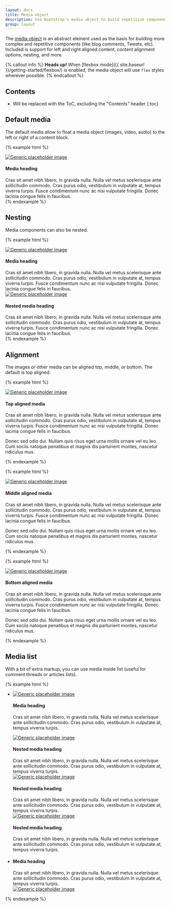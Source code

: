 ```yaml
---
layout: docs
title: Media object
description: Use Bootstrap's media object to build repetitive components like blog comments, tweets, and the like.
group: layout
---
```


The [media object](http://www.stubbornella.org/content/2010/06/25/the-media-object-saves-hundreds-of-lines-of-code/) is an abstract element used as the basis for building more complex and repetitive components (like blog comments, Tweets, etc). Included is support for left and right aligned content, content alignment options, nesting, and more.

{% callout info %}
**Heads up!** When [flexbox mode]({{ site.baseurl }}/getting-started/flexbox/) is enabled, the media object will use `flex` styles wherever possible.
{% endcallout %}

## Contents

* Will be replaced with the ToC, excluding the "Contents" header
{:toc}

## Default media

The default media allow to float a media object (images, video, audio) to the left or right of a content block.

{% example html %}
<div class="media">
  <a class="media-left" href="#">
    <img class="media-object" data-src="holder.js/64x64" alt="Generic placeholder image">
  </a>
  <div class="media-body">
    <h4 class="media-heading">Media heading</h4>
    Cras sit amet nibh libero, in gravida nulla. Nulla vel metus scelerisque ante sollicitudin commodo. Cras purus odio, vestibulum in vulputate at, tempus viverra turpis. Fusce condimentum nunc ac nisi vulputate fringilla. Donec lacinia congue felis in faucibus.
  </div>
</div>
{% endexample %}

## Nesting

Media components can also be nested.

{% example html %}
<div class="media">
  <div class="media-left">
    <a href="#">
      <img class="media-object" data-src="holder.js/64x64" alt="Generic placeholder image">
    </a>
  </div>
  <div class="media-body">
    <h4 class="media-heading">Media heading</h4>
    Cras sit amet nibh libero, in gravida nulla. Nulla vel metus scelerisque ante sollicitudin commodo. Cras purus odio, vestibulum in vulputate at, tempus viverra turpis. Fusce condimentum nunc ac nisi vulputate fringilla. Donec lacinia congue felis in faucibus.
    <div class="media m-t-2">
      <a class="media-left" href="#">
        <img class="media-object" data-src="holder.js/64x64" alt="Generic placeholder image">
      </a>
      <div class="media-body">
        <h4 class="media-heading">Nested media heading</h4>
        Cras sit amet nibh libero, in gravida nulla. Nulla vel metus scelerisque ante sollicitudin commodo. Cras purus odio, vestibulum in vulputate at, tempus viverra turpis. Fusce condimentum nunc ac nisi vulputate fringilla. Donec lacinia congue felis in faucibus.
      </div>
    </div>
  </div>
</div>
{% endexample %}

## Alignment

The images or other media can be aligned top, middle, or bottom. The default is top aligned.

{% example html %}
<div class="media">
  <div class="media-left">
    <a href="#">
      <img class="media-object" data-src="holder.js/64x64" alt="Generic placeholder image">
    </a>
  </div>
  <div class="media-body">
    <h4 class="media-heading">Top aligned media</h4>
    <p>Cras sit amet nibh libero, in gravida nulla. Nulla vel metus scelerisque ante sollicitudin commodo. Cras purus odio, vestibulum in vulputate at, tempus viverra turpis. Fusce condimentum nunc ac nisi vulputate fringilla. Donec lacinia congue felis in faucibus.</p>
    <p>Donec sed odio dui. Nullam quis risus eget urna mollis ornare vel eu leo. Cum sociis natoque penatibus et magnis dis parturient montes, nascetur ridiculus mus.</p>
  </div>
</div>
{% endexample %}

{% example html %}
<div class="media">
  <div class="media-left media-middle">
    <a href="#">
      <img class="media-object" data-src="holder.js/64x64" alt="Generic placeholder image">
    </a>
  </div>
  <div class="media-body">
    <h4 class="media-heading">Middle aligned media</h4>
    <p>Cras sit amet nibh libero, in gravida nulla. Nulla vel metus scelerisque ante sollicitudin commodo. Cras purus odio, vestibulum in vulputate at, tempus viverra turpis. Fusce condimentum nunc ac nisi vulputate fringilla. Donec lacinia congue felis in faucibus.</p>
    <p>Donec sed odio dui. Nullam quis risus eget urna mollis ornare vel eu leo. Cum sociis natoque penatibus et magnis dis parturient montes, nascetur ridiculus mus.</p>
  </div>
</div>
{% endexample %}

{% example html %}
<div class="media">
  <div class="media-left media-bottom">
    <a href="#">
      <img class="media-object" data-src="holder.js/64x64" alt="Generic placeholder image">
    </a>
  </div>
  <div class="media-body">
    <h4 class="media-heading">Bottom aligned media</h4>
    <p>Cras sit amet nibh libero, in gravida nulla. Nulla vel metus scelerisque ante sollicitudin commodo. Cras purus odio, vestibulum in vulputate at, tempus viverra turpis. Fusce condimentum nunc ac nisi vulputate fringilla. Donec lacinia congue felis in faucibus.</p>
    <p>Donec sed odio dui. Nullam quis risus eget urna mollis ornare vel eu leo. Cum sociis natoque penatibus et magnis dis parturient montes, nascetur ridiculus mus.</p>
  </div>
</div>
{% endexample %}

## Media list

With a bit of extra markup, you can use media inside list (useful for comment threads or articles lists).

{% example html %}
<ul class="media-list">
  <li class="media">
    <div class="media-left">
      <a href="#">
        <img class="media-object" data-src="holder.js/64x64" alt="Generic placeholder image">
      </a>
    </div>
    <div class="media-body">
      <h4 class="media-heading">Media heading</h4>
      <p>Cras sit amet nibh libero, in gravida nulla. Nulla vel metus scelerisque ante sollicitudin commodo. Cras purus odio, vestibulum in vulputate at, tempus viverra turpis.</p>
      <!-- Nested media object -->
      <div class="media m-t-2">
        <a class="media-left" href="#">
          <img class="media-object" data-src="holder.js/64x64" alt="Generic placeholder image">
        </a>
        <div class="media-body">
          <h4 class="media-heading">Nested media heading</h4>
          Cras sit amet nibh libero, in gravida nulla. Nulla vel metus scelerisque ante sollicitudin commodo. Cras purus odio, vestibulum in vulputate at, tempus viverra turpis.
          <!-- Nested media object -->
          <div class="media m-t-2">
            <div class="media-left">
              <a href="#">
                <img class="media-object" data-src="holder.js/64x64" alt="Generic placeholder image">
              </a>
            </div>
            <div class="media-body">
              <h4 class="media-heading">Nested media heading</h4>
              Cras sit amet nibh libero, in gravida nulla. Nulla vel metus scelerisque ante sollicitudin commodo. Cras purus odio, vestibulum in vulputate at, tempus viverra turpis.
            </div>
          </div>
        </div>
      </div>
      <!-- Nested media object -->
      <div class="media m-t-2">
        <div class="media-left">
          <a href="#">
            <img class="media-object" data-src="holder.js/64x64" alt="Generic placeholder image">
          </a>
        </div>
        <div class="media-body">
          <h4 class="media-heading">Nested media heading</h4>
          Cras sit amet nibh libero, in gravida nulla. Nulla vel metus scelerisque ante sollicitudin commodo. Cras purus odio, vestibulum in vulputate at, tempus viverra turpis.
        </div>
      </div>
    </div>
  </li>
  <li class="media m-t-2">
    <div class="media-body">
      <h4 class="media-heading">Media heading</h4>
      Cras sit amet nibh libero, in gravida nulla. Nulla vel metus scelerisque ante sollicitudin commodo. Cras purus odio, vestibulum in vulputate at, tempus viverra turpis.
    </div>
    <div class="media-right">
      <a href="#">
        <img class="media-object" data-src="holder.js/64x64" alt="Generic placeholder image">
      </a>
    </div>
  </li>
</ul>
{% endexample %}
